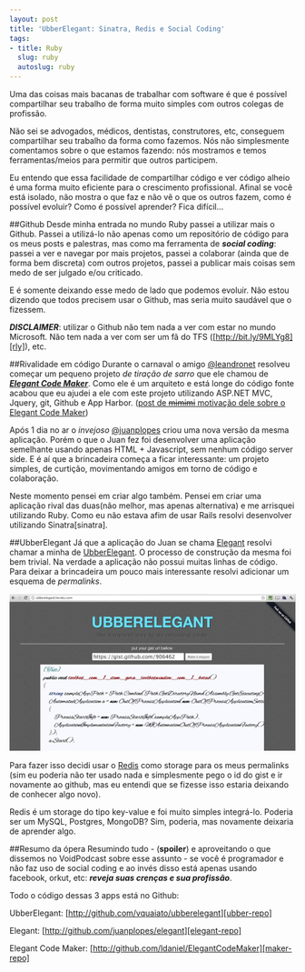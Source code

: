 ```yaml
--- 
layout: post
title: 'UbberElegant: Sinatra, Redis e Social Coding'
tags: 
- title: Ruby
  slug: ruby
  autoslug: ruby
---
```

Uma das coisas mais bacanas de trabalhar com software é que é possível compartilhar seu trabalho de forma muito simples com outros colegas de profissão.

Não sei se advogados, médicos, dentistas, construtores, etc, conseguem compartilhar seu trabalho da forma como fazemos. Nós não simplesmente comentamos sobre o que estamos fazendo: nós mostramos e temos ferramentas/meios para permitir que outros participem.

Eu entendo que essa facilidade de compartilhar código e ver código alheio é uma forma muito eficiente para o crescimento profissional. Afinal se você está isolado, não mostra o que faz e não vê o que os outros fazem, como é possível evoluir? Como é possível aprender? Fica difícil...

##Github
Desde minha entrada no mundo Ruby passei a utilizar mais o Github. Passei a utilizá-lo não apenas como um repositório de código para os meus posts e palestras, mas como ma ferramenta de ***social coding***: passei a ver e navegar por mais projetos, passei a colaborar (ainda que de forma bem discreta) com outros projetos, passei a publicar mais coisas sem medo de ser julgado e/ou criticado. 

E é somente deixando esse medo de lado que podemos evoluir. Não estou dizendo que todos precisem usar o Github, mas seria muito saudável que o fizessem.

***DISCLAIMER***: utilizar o Github não tem nada a ver com estar no mundo Microsoft. Não tem nada a ver com ser um fã do TFS ([http://bit.ly/9MLYg8][rly]), etc. 

##Rivalidade em código
Durante o carnaval o amigo [@leandronet][leandro] resolveu começar um pequeno projeto *de tiração de sarro* que ele chamou de ***[Elegant Code Maker][elegant-code-maker]***. Como ele é um arquiteto e está longe do código fonte acabou que eu ajudei a ele com este projeto utilizando ASP.NET MVC, Jquery, git, Github e App Harbor. ([post de <del>mimimi</del> motivação dele sobre o Elegant Code Maker][mimimi-leandro])

Após 1 dia no ar o *invejoso* [@juanplopes][juan] criou uma nova versão da mesma aplicação. Porém o que o Juan fez foi desenvolver uma aplicação semelhante usando apenas HTML + Javascript, sem nenhum código server side. E é aí que a brincadeira começa a ficar interessante: um projeto simples, de curtição, movimentando amigos em torno de código e colaboração.

Neste momento pensei em criar algo também. Pensei em criar uma aplicação rival das duas(não melhor, mas apenas alternativa) e me arrisquei utilizando Ruby. Como eu não estava afim de usar Rails resolvi desenvolver utilizando Sinatra[sinatra].

##UbberElegant
Já que a aplicação do Juan se chama [Elegant][elegant] resolvi chamar a minha de [UbberElegant][ubber].
O processo de construção da mesma foi bem trivial. Na verdade a aplicação não possui muitas linhas de código.
Para deixar a brincadeira um pouco mais interessante resolvi adicionar um esquema de *permalinks*. 

<img src="/images_posts/ubber_elegant_min.jpg" class="post_img" alt="ubber elegant"/>

Para fazer isso decidi usar o [Redis][redis] como storage para os meus permalinks (sim eu poderia não ter usado nada e simplesmente pego o id do gist e ir novamente ao github, mas eu entendi que se fizesse isso estaria deixando de conhecer algo novo).

Redis é um storage do tipo key-value e foi muito simples integrá-lo. Poderia ser um MySQL, Postgres, MongoDB? Sim, poderia, mas novamente deixaria de aprender algo.

##Resumo da ópera
Resumindo tudo - (**spoiler**) e aproveitando o que dissemos no VoidPodcast sobre esse assunto - se você é programador e não faz uso de social coding e ao invés disso está apenas usando facebook, orkut, etc: ***reveja suas crenças e sua profissão***.

Todo o código dessas 3 apps está no Github:

UbberElegant: [http://github.com/vquaiato/ubberelegant][ubber-repo]

Elegant: [http://github.com/juanplopes/elegant][elegant-repo]

Elegant Code Maker: [http://github.com/ldaniel/ElegantCodeMaker][maker-repo]


[rly]:http://bit.ly/9MLYg8
[ubber]:http://ubberelegant.heroku.com
[elegant]:http://juanlopes.net/elegant/
[leandro]:http://twitter.com/leandronet
[mimimi-leandro]:http://reverb.leandrodaniel.com/post/Como-assim-codigo-elegante.aspx
[juan]:http://twitter.com/juanplopes
[redis]:http://redis.io
[elegant-code-maker]:http://elegantcodemaker.apphb.com
[imagem]:/images_posts/ubber_elegant_min.jpg
[ubber-repo]:http://github.com/vquaiato/ubberelegant
[elegant-repo]:http://github.com/juanplopes/elegant
[maker-repo]:http://github.com/ldaniel/ElegantCodeMaker
